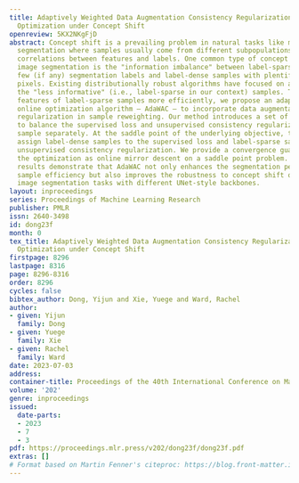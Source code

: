 ```yaml
---
title: Adaptively Weighted Data Augmentation Consistency Regularization for Robust
  Optimization under Concept Shift
openreview: 5KX2NKgFjD
abstract: Concept shift is a prevailing problem in natural tasks like medical image
  segmentation where samples usually come from different subpopulations with variant
  correlations between features and labels. One common type of concept shift in medical
  image segmentation is the "information imbalance" between label-sparse samples with
  few (if any) segmentation labels and label-dense samples with plentiful labeled
  pixels. Existing distributionally robust algorithms have focused on adaptively truncating/down-weighting
  the "less informative" (i.e., label-sparse in our context) samples. To exploit data
  features of label-sparse samples more efficiently, we propose an adaptively weighted
  online optimization algorithm — AdaWAC — to incorporate data augmentation consistency
  regularization in sample reweighting. Our method introduces a set of trainable weights
  to balance the supervised loss and unsupervised consistency regularization of each
  sample separately. At the saddle point of the underlying objective, the weights
  assign label-dense samples to the supervised loss and label-sparse samples to the
  unsupervised consistency regularization. We provide a convergence guarantee by recasting
  the optimization as online mirror descent on a saddle point problem. Our empirical
  results demonstrate that AdaWAC not only enhances the segmentation performance and
  sample efficiency but also improves the robustness to concept shift on various medical
  image segmentation tasks with different UNet-style backbones.
layout: inproceedings
series: Proceedings of Machine Learning Research
publisher: PMLR
issn: 2640-3498
id: dong23f
month: 0
tex_title: Adaptively Weighted Data Augmentation Consistency Regularization for Robust
  Optimization under Concept Shift
firstpage: 8296
lastpage: 8316
page: 8296-8316
order: 8296
cycles: false
bibtex_author: Dong, Yijun and Xie, Yuege and Ward, Rachel
author:
- given: Yijun
  family: Dong
- given: Yuege
  family: Xie
- given: Rachel
  family: Ward
date: 2023-07-03
address: 
container-title: Proceedings of the 40th International Conference on Machine Learning
volume: '202'
genre: inproceedings
issued:
  date-parts:
  - 2023
  - 7
  - 3
pdf: https://proceedings.mlr.press/v202/dong23f/dong23f.pdf
extras: []
# Format based on Martin Fenner's citeproc: https://blog.front-matter.io/posts/citeproc-yaml-for-bibliographies/
---
```

